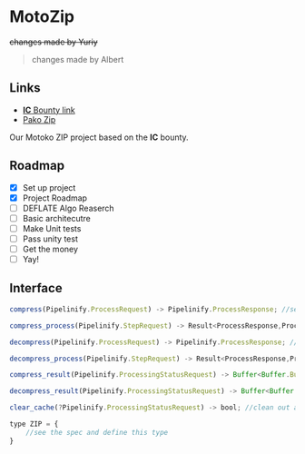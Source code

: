 # MotoZip

~~changes made by Yuriy~~
> changes made by Albert

## Links


-  [**IC** Bounty link](https://icdevs.org/bounties/2022/02/21/Zip-Encoder-Decoder.html)
- [Pako Zip](https://github.com/nodeca/pako)

Our Motoko ZIP project based on the **IC** bounty.

## Roadmap

- [x] Set up project
- [x] Project Roadmap
- [ ] DEFLATE Algo Reaserch
- [ ] Basic architecutre
- [ ] Make Unit tests
- [ ] Pass unity test
- [ ] Get the money
- [ ] Yay!

## Interface 

``` js
compress(Pipelinify.ProcessRequest) -> Pipelinify.ProcessResponse; //sets up a compress process

compress_process(Pipelinify.StepRequest) -> Result<ProcessResponse,ProcessError>; //executes a step

decompress(Pipelinify.ProcessRequest) -> Pipelinify.ProcessResponse; //sets up a decompress process

decompress_process(Pipelinify.StepRequest) -> Result<ProcessResponse,ProcessError>; //executes a step

compress_result(Pipelinify.ProcessingStatusRequest) -> Buffer<Buffer.Buffer<nat8>>, metadata: ZIP};

decompress_result(Pipelinify.ProcessingStatusRequest) -> Buffer<Buffer.Buffer<nat8>>;

clear_cache(?Pipelinify.ProcessingStatusRequest) -> bool; //clean out any pipelinify cache for a status request, or the entire cache if null

type ZIP = {
    //see the spec and define this type
}
```

